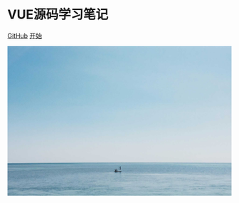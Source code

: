 # VUE源码学习笔记

<!-- > 前端笔记 -->

[<i class="iconfont icon-github"></i> GitHub](https://github.com/sunniejs/blog)
[开始](install/install)

<!-- background image -->
![](_media/image/bg.jpg)
